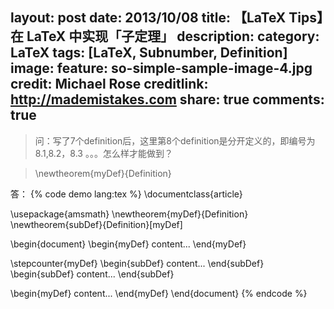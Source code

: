layout: post
date: 2013/10/08
title: 【LaTeX Tips】在 LaTeX 中实现「子定理」
description:
category: LaTeX
tags: [LaTeX, Subnumber, Definition]
image:
  feature: so-simple-sample-image-4.jpg
  credit: Michael Rose
  creditlink: http://mademistakes.com
share: true
comments: true
---
> 问：写了7个definition后，这里第8个definition是分开定义的，即编号为8.1,8.2，8.3 。。。怎么样才能做到？

>    \newtheorem{myDef}{Definition}


<!--more-->

答：
{% code demo lang:tex %}
\documentclass{article}

\usepackage{amsmath}
\newtheorem{myDef}{Definition}
\newtheorem{subDef}{Definition}[myDef]

\begin{document}
\begin{myDef}
content...
\end{myDef}

\stepcounter{myDef}
\begin{subDef}
content...
\end{subDef}
\begin{subDef}
content...
\end{subDef}

\begin{myDef}
content...
\end{myDef}
\end{document}
{% endcode %}
